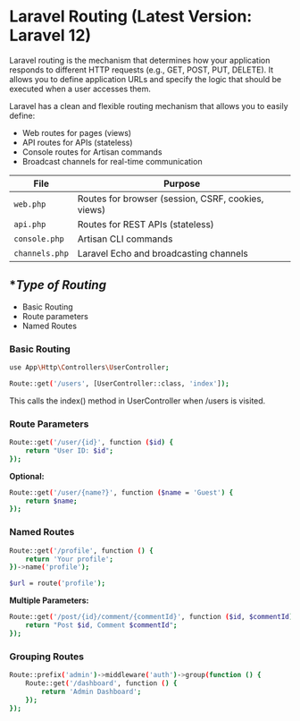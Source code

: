 # Laravel Routing (Latest Version: Laravel 12)
Laravel routing is the mechanism that determines how your application responds to different HTTP requests (e.g., GET, POST, PUT, DELETE). It allows you to define application URLs and specify the logic that should be executed when a user accesses them. 

Laravel has a clean and flexible routing mechanism that allows you to easily define:
* Web routes for pages (views)
* API routes for APIs (stateless)
* Console routes for Artisan commands
* Broadcast channels for real-time communication


| File           | Purpose                                            |
| -------------- | -------------------------------------------------- |
| `web.php`      | Routes for browser (session, CSRF, cookies, views) |
| `api.php`      | Routes for REST APIs (stateless)                   |
| `console.php`  | Artisan CLI commands                               |
| `channels.php` | Laravel Echo and broadcasting channels             |


## **Type of Routing*

* Basic Routing
* Route parameters
* Named Routes



### **Basic Routing**
```bash
use App\Http\Controllers\UserController;

Route::get('/users', [UserController::class, 'index']);
```
This calls the index() method in UserController when /users is visited.


### **Route Parameters**
```bash
Route::get('/user/{id}', function ($id) {
    return "User ID: $id";
});
```
**Optional:**
```bash
Route::get('/user/{name?}', function ($name = 'Guest') {
    return $name;
});
```


### **Named Routes**
```bash
Route::get('/profile', function () {
    return 'Your profile';
})->name('profile');

$url = route('profile');
```

**Multiple Parameters:**
```bash
Route::get('/post/{id}/comment/{commentId}', function ($id, $commentId) {
    return "Post $id, Comment $commentId";
});
```


### **Grouping Routes**
```bash
Route::prefix('admin')->middleware('auth')->group(function () {
    Route::get('/dashboard', function () {
        return 'Admin Dashboard';
    });
});
```

